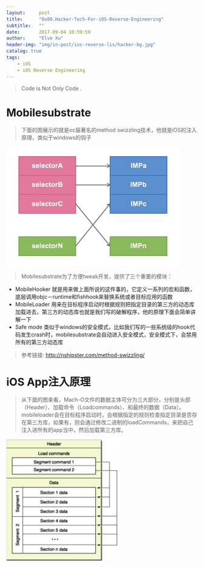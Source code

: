 ```yaml
---
layout:     post
title:      "0x00.Hacker-Tech-For-iOS-Reverse-Engineering"
subtitle:   ""
date:       2017-09-04 10:59:59
author:     "Elve Xu"
header-img: "img/in-post/ios-reverse-lis/hacker-bg.jpg"
catalog: true
tags:
    - iOS
    - iOS Reverse Engineering
---
```


> Code is Not Only Code .


# Mobilesubstrate
> 下面的图展示的就是oc届著名的method swizzling技术，他就是iOS的注入原理，类似于windows的钩子

![image](https://raw.githubusercontent.com/misselvexu/misselvexu.github.io/master/img/in-post/ios-reverse-lis/EC2A4A79-44C7-46A0-9F13-674436E9D060.png)

> Mobilesubstrate为了方便tweak开发，提供了三个重要的模块：

- MobileHooker 就是用来做上面所说的这件事的，它定义一系列的宏和函数，底层调用objc－runtime和fishhook来替换系统或者目标应用的函数
- MobileLoader 用来在目标程序启动时根据规则把指定目录的第三方的动态库加载进去，第三方的动态库也就是我们写的破解程序，他的原理下面会简单讲解一下
- Safe mode 类似于windows的安全模式，比如我们写的一些系统级的hook代码发生crash时，mobilesubstrate会自动进入安全模式，安全模式下，会禁用所有的第三方动态库

> 参考链接: http://nshipster.com/method-swizzling/

# iOS App注入原理
> 从下面的图来看，Mach-O文件的数据主体可分为三大部分，分别是头部（Header）、加载命令（Loadcommands）、和最终的数据（Data）。
> mobileloader会在目标程序启动时，会根据指定的规则检查指定目录是否存在第三方库，如果有，则会通过修改二进制的loadCommands，来把自己注入进所有的app当中，然后加载第三方库。

![image](https://raw.githubusercontent.com/misselvexu/misselvexu.github.io/master/img/in-post/ios-reverse-lis/D72609C1-AB49-495D-AAB4-6CB1E92F9F2A.png)

